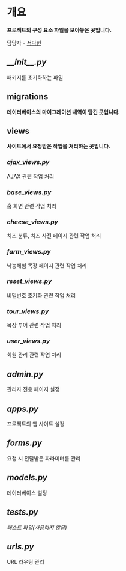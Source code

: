 # 개요
**프로젝트의 구성 요소 파일을 모아놓은 곳입니다.**

담당자 - [서다현](https://github.com/DahyeonS)

## <i>\_\_init\_\_.py</i>
패키지를 초기화하는 파일

## migrations
**데이터베이스의 마이그레이션 내역이 담긴 곳입니다.**

## views
**사이트에서 요청받은 작업을 처리하는 곳입니다.**

### *ajax_views.py*
AJAX 관련 작업 처리

### *base_views.py*
홈 화면 관련 작업 처리

### *cheese_views.py*
치즈 분류, 치즈 사전 페이지 관련 작업 처리

### *farm_views.py*
낙농체험 목장 페이지 관련 작업 처리

### *reset_views.py*
비밀번호 초기화 관련 작업 처리

### *tour_views.py*
목장 투어 관련 작업 처리

### *user_views.py*
회원 관리 관련 작업 처리

## *admin.py*
관리자 전용 페이지 설정

## *apps.py*
프로젝트의 웹 사이트 설정

## *forms.py*
요청 시 전달받은 파라미터를 관리

## *models.py*
데이터베이스 설정

## *tests.py*
*테스트 파일(사용하지 않음)*

## *urls.py*
URL 라우팅 관리